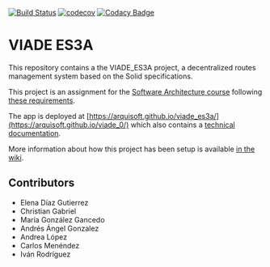 [![Build Status](https://travis-ci.org/Arquisoft/viade_es3a.svg?branch=master)](https://travis-ci.org/Arquisoft/viade_es3a)
[![codecov](https://codecov.io/gh/Arquisoft/viade_es3a/branch/master/graph/badge.svg)](https://codecov.io/gh/Arquisoft/viade_es3a)
[![Codacy Badge](https://api.codacy.com/project/badge/Grade/a9b99375e1774fe48458d446e797e113)](https://www.codacy.com/gh/Arquisoft/viade_es3a?utm_source=github.com&amp;utm_medium=referral&amp;utm_content=Arquisoft/viade_es3a&amp;utm_campaign=Badge_Grade)
# VIADE ES3A

This repository contains a the VIADE_ES3A project, a decentralized routes management system based on the Solid specifications.

This project is an assignment for the [Software Architecture course](https://arquisoft.github.io/) following [these requirements](https://labra.solid.community/public/SoftwareArchitecture/AssignmentDescription/).

The app is deployed at [https://arquisoft.github.io/viade_es3a/](https://arquisoft.github.io/viade_0/) which also contains a [technical documentation](https://arquisoft.github.io/viade_es3a/docs).

More information about how this project has been setup is available [in the wiki](https://github.com/Arquisoft/viade_es3a/wiki).


## Contributors

* Elena Díaz Gutierrez
* Christian Gabriel
* María González Gancedo
* Andrés Ángel Gonzalez
* Andrea López 
* Carlos Menéndez
* Iván Rodríguez




